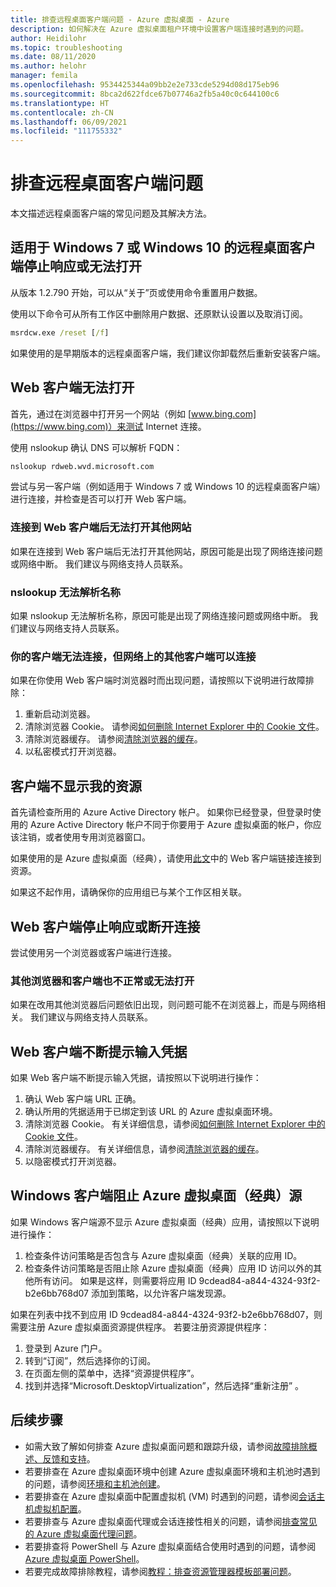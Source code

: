 ```yaml
---
title: 排查远程桌面客户端问题 - Azure 虚拟桌面 - Azure
description: 如何解决在 Azure 虚拟桌面租户环境中设置客户端连接时遇到的问题。
author: Heidilohr
ms.topic: troubleshooting
ms.date: 08/11/2020
ms.author: helohr
manager: femila
ms.openlocfilehash: 9534425344a09bb2e2e733cde5294d08d175eb96
ms.sourcegitcommit: 8bca2d622fdce67b07746a2fb5a40c0c644100c6
ms.translationtype: HT
ms.contentlocale: zh-CN
ms.lasthandoff: 06/09/2021
ms.locfileid: "111755332"
---
```

# <a name="troubleshoot-the-remote-desktop-client"></a>排查远程桌面客户端问题

本文描述远程桌面客户端的常见问题及其解决方法。

## <a name="remote-desktop-client-for-windows-7-or-windows-10-stops-responding-or-cannot-be-opened"></a>适用于 Windows 7 或 Windows 10 的远程桌面客户端停止响应或无法打开

从版本 1.2.790 开始，可以从“关于”页或使用命令重置用户数据。

使用以下命令可从所有工作区中删除用户数据、还原默认设置以及取消订阅。

```cmd
msrdcw.exe /reset [/f]
```

如果使用的是早期版本的远程桌面客户端，我们建议你卸载然后重新安装客户端。

## <a name="web-client-wont-open"></a>Web 客户端无法打开

首先，通过在浏览器中打开另一个网站（例如 [www.bing.com](https://www.bing.com)）来测试 Internet 连接。

使用 nslookup 确认 DNS 可以解析 FQDN：

```cmd
nslookup rdweb.wvd.microsoft.com
```

尝试与另一客户端（例如适用于 Windows 7 或 Windows 10 的远程桌面客户端）进行连接，并检查是否可以打开 Web 客户端。

### <a name="cant-open-other-websites-while-connected-to-the-web-client"></a>连接到 Web 客户端后无法打开其他网站

如果在连接到 Web 客户端后无法打开其他网站，原因可能是出现了网络连接问题或网络中断。 我们建议与网络支持人员联系。

### <a name="nslookup-cant-resolve-the-name"></a>nslookup 无法解析名称

如果 nslookup 无法解析名称，原因可能是出现了网络连接问题或网络中断。 我们建议与网络支持人员联系。

### <a name="your-client-cant-connect-but-other-clients-on-your-network-can-connect"></a>你的客户端无法连接，但网络上的其他客户端可以连接

如果在你使用 Web 客户端时浏览器时而出现问题，请按照以下说明进行故障排除：

1. 重新启动浏览器。
2. 清除浏览器 Cookie。 请参阅[如何删除 Internet Explorer 中的 Cookie 文件](https://support.microsoft.com/help/278835/how-to-delete-cookie-files-in-internet-explorer)。
3. 清除浏览器缓存。 请参阅[清除浏览器的缓存](https://binged.it/2RKyfdU)。
4. 以私密模式打开浏览器。

## <a name="client-doesnt-show-my-resources"></a>客户端不显示我的资源

首先请检查所用的 Azure Active Directory 帐户。 如果你已经登录，但登录时使用的 Azure Active Directory 帐户不同于你要用于 Azure 虚拟桌面的帐户，你应该注销，或者使用专用浏览器窗口。

如果使用的是 Azure 虚拟桌面（经典），请使用[此文](./virtual-desktop-fall-2019/connect-web-2019.md)中的 Web 客户端链接连接到资源。

如果这不起作用，请确保你的应用组已与某个工作区相关联。

## <a name="web-client-stops-responding-or-disconnects"></a>Web 客户端停止响应或断开连接

尝试使用另一个浏览器或客户端进行连接。

### <a name="other-browsers-and-clients-also-malfunction-or-fail-to-open"></a>其他浏览器和客户端也不正常或无法打开

如果在改用其他浏览器后问题依旧出现，则问题可能不在浏览器上，而是与网络相关。 我们建议与网络支持人员联系。

## <a name="web-client-keeps-prompting-for-credentials"></a>Web 客户端不断提示输入凭据

如果 Web 客户端不断提示输入凭据，请按照以下说明进行操作：

1. 确认 Web 客户端 URL 正确。
2. 确认所用的凭据适用于已绑定到该 URL 的 Azure 虚拟桌面环境。
3. 清除浏览器 Cookie。 有关详细信息，请参阅[如何删除 Internet Explorer 中的 Cookie 文件](https://support.microsoft.com/help/278835/how-to-delete-cookie-files-in-internet-explorer)。
4. 清除浏览器缓存。 有关详细信息，请参阅[清除浏览器的缓存](https://binged.it/2RKyfdU)。
5. 以隐密模式打开浏览器。

## <a name="windows-client-blocks-azure-virtual-desktop-classic-feed"></a>Windows 客户端阻止 Azure 虚拟桌面（经典）源

如果 Windows 客户端源不显示 Azure 虚拟桌面（经典）应用，请按照以下说明进行操作：

1. 检查条件访问策略是否包含与 Azure 虚拟桌面（经典）关联的应用 ID。
2. 检查条件访问策略是否阻止除 Azure 虚拟桌面（经典）应用 ID 访问以外的其他所有访问。 如果是这样，则需要将应用 ID 9cdead84-a844-4324-93f2-b2e6bb768d07 添加到策略，以允许客户端发现源。

如果在列表中找不到应用 ID 9cdead84-a844-4324-93f2-b2e6bb768d07，则需要注册 Azure 虚拟桌面资源提供程序。 若要注册资源提供程序：

1. 登录到 Azure 门户。
2. 转到“订阅”，然后选择你的订阅。
3. 在页面左侧的菜单中，选择“资源提供程序”。
4. 找到并选择“Microsoft.DesktopVirtualization”，然后选择“重新注册” 。

## <a name="next-steps"></a>后续步骤

- 如需大致了解如何排查 Azure 虚拟桌面问题和跟踪升级，请参阅[故障排除概述、反馈和支持](troubleshoot-set-up-overview.md)。
- 若要排查在 Azure 虚拟桌面环境中创建 Azure 虚拟桌面环境和主机池时遇到的问题，请参阅[环境和主机池创建](troubleshoot-set-up-issues.md)。
- 若要排查在 Azure 虚拟桌面中配置虚拟机 (VM) 时遇到的问题，请参阅[会话主机虚拟机配置](troubleshoot-vm-configuration.md)。
- 若要排查与 Azure 虚拟桌面代理或会话连接性相关的问题，请参阅[排查常见的 Azure 虚拟桌面代理问题](troubleshoot-agent.md)。
- 若要排查将 PowerShell 与 Azure 虚拟桌面结合使用时遇到的问题，请参阅 [Azure 虚拟桌面 PowerShell](troubleshoot-powershell.md)。
- 若要完成故障排除教程，请参阅[教程：排查资源管理器模板部署问题](../azure-resource-manager/templates/template-tutorial-troubleshoot.md)。
